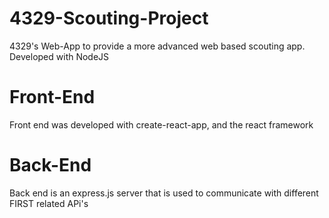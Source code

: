 # 4329-Scouting-Project
4329's Web-App to provide a more advanced web based scouting app. Developed with NodeJS
# Front-End 
Front end was developed with create-react-app, and the react framework

# Back-End 
Back end is an express.js server that is used to communicate with different FIRST related APi's 
